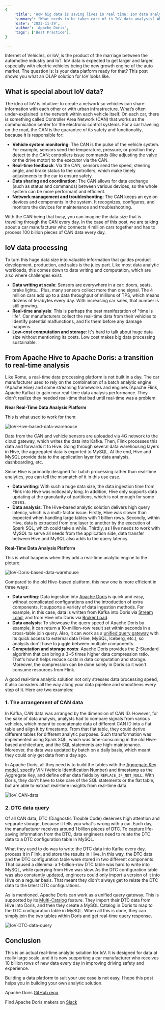 ```yaml
---
{
    'title': 'How big data is saving lives in real time: IoV data analytics helps prevent accidents',
    'summary': "What needs to be taken care of in IoV data analysis? What's the difference between a near real-time analytic data platform and an actual real-time analytic data platform?",
    'date': '2023-11-29',
    'author': 'Apache Doris',
    'tags': ['Best Practice'],
}

---
```


<!-- 
Licensed to the Apache Software Foundation (ASF) under one
or more contributor license agreements.  See the NOTICE file
distributed with this work for additional information
regarding copyright ownership.  The ASF licenses this file
to you under the Apache License, Version 2.0 (the
"License"); you may not use this file except in compliance
with the License.  You may obtain a copy of the License at

  http://www.apache.org/licenses/LICENSE-2.0

Unless required by applicable law or agreed to in writing,
software distributed under the License is distributed on an
"AS IS" BASIS, WITHOUT WARRANTIES OR CONDITIONS OF ANY
KIND, either express or implied.  See the License for the
specific language governing permissions and limitations
under the License.
-->

Internet of Vehicles, or IoV, is the product of the marriage between the automotive industry and IoT. IoV data is expected to get larger and larger, especially with electric vehicles being the new growth engine of the auto market. The question is: Is your data platform ready for that? This post shows you what an OLAP solution for IoV looks like.

## What is special about IoV data?

The idea of IoV is intuitive: to create a network so vehicles can share information with each other or with urban infrastructure. What‘s often under-explained is the network within each vehicle itself. On each car, there is something called Controller Area Network (CAN) that works as the communication center for the electronic control systems. For a car traveling on the road, the CAN is the guarantee of its safety and functionality, because it is responsible for:

- **Vehicle system monitoring**: The CAN is the pulse of the vehicle system. For example, sensors send the temperature, pressure, or position they detect to the CAN; controllers issue commands (like adjusting the valve or the drive motor) to the executor via the CAN. 
- **Real-time feedback**: Via the CAN, sensors send the speed, steering angle, and brake status to the controllers, which make timely adjustments to the car to ensure safety. 
- **Data sharing and coordination**: The CAN allows for data exchange (such as status and commands) between various devices, so the whole system can be more performant and efficient.
- **Network management and troubleshooting**: The CAN keeps an eye on devices and components in the system. It recognizes, configures, and monitors the devices for maintenance and troubleshooting.

With the CAN being that busy, you can imagine the data size that is traveling through the CAN every day. In the case of this post, we are talking about a car manufacturer who connects 4 million cars together and has to process 100 billion pieces of CAN data every day. 

## IoV data processing

To turn this huge data size into valuable information that guides product development, production, and sales is the juicy part. Like most data analytic workloads, this comes down to data writing and computation, which are also where challenges exist:

- **Data writing at scale**: Sensors are everywhere in a car: doors, seats, brake lights... Plus, many sensors collect more than one signal. The 4 million cars add up to a data throughput of millions of TPS, which means dozens of terabytes every day. With increasing car sales, that number is still growing. 
- **Real-time analysis**: This is perhaps the best manifestation of "time is life". Car manufacturers collect the real-time data from their vehicles to identify potential malfunctions, and fix them before any damage happens.
- **Low-cost computation and storage**: It's hard to talk about huge data size without mentioning its costs. Low cost makes big data processing sustainable.

## From Apache Hive to Apache Doris: a transition to real-time analysis

Like Rome, a real-time data processing platform is not built in a day. The car manufacturer used to rely on the combination of a batch analytic engine (Apache Hive) and some streaming frameworks and engines (Apache Flink, Apache Kafka) to gain near real-time data analysis performance. They didn't realize they needed real-time that bad until real-time was a problem.

**Near Real-Time Data Analysis Platform**

This is what used to work for them:

![IoV-Hive-based-data-warehouse](../static/images/IoV-Hive-based-data-warehouse.png)

Data from the CAN and vehicle sensors are uploaded via 4G network to the cloud gateway, which writes the data into Kafka. Then, Flink processes this data and forwards it to Hive. Going through several data warehousing layers in Hive, the aggregated data is exported to MySQL. At the end, Hive and MySQL provide data to the application layer for data analysis, dashboarding, etc.

Since Hive is primarily designed for batch processing rather than real-time analytics, you can tell the mismatch of it in this use case.

- **Data writing**: With such a huge data size, the data ingestion time from Flink into Hive was noticeably long. In addition, Hive only supports data updating at the granularity of partitions, which is not enough for some cases.
- **Data analysis**: The Hive-based analytic solution delivers high query latency, which is a multi-factor issue. Firstly, Hive was slower than expected when handling large tables with 1 billion rows. Secondly, within Hive, data is extracted from one layer to another by the execution of Spark SQL, which could take a while. Thirdly, as Hive needs to work with MySQL to serve all needs from the application side, data transfer between Hive and MySQL also adds to the query latency. 

**Real-Time Data Analysis Platform**

This is what happens when they add a real-time analytic engine to the picture:

![IoV-Doris-based-data-warehouse](../static/images/IoV-Doris-based-data-warehouse.png)

Compared to the old Hive-based platform, this new one is more efficient in three ways:

- **Data writing**: Data ingestion into [Apache Doris](https://doris.apache.org/) is quick and easy, without complicated configurations and the introduction of extra components. It supports a variety of data ingestion methods. For example, in this case, data is written from Kafka into Doris via [Stream Load](https://doris.apache.org/docs/data-operate/import/import-way/stream-load-manual), and from Hive into Doris via [Broker Load](https://doris.apache.org/docs/data-operate/import/import-way/broker-load-manual). 
- **Data analysis**: To showcase the query speed of Apache Doris by example, it can return a 10-million-row result set within seconds in a cross-table join query. Also, it can work as a [unified query gateway](https://doris.apache.org/docs/lakehouse/multi-catalog/) with its quick access to external data (Hive, MySQL, Iceberg, etc.), so analysts don't have to juggle between multiple components.
- **Computation and storage costs**: Apache Doris provides the Z-Standard algorithm that can bring a 3~5 times higher data compression ratio. That's how it helps reduce costs in data computation and storage. Moreover, the compression can be done solely in Doris so it won't consume resources from Flink.

A good real-time analytic solution not only stresses data processing speed, it also considers all the way along your data pipeline and smoothens every step of it. Here are two examples:

### 1. The arrangement of CAN data

In Kafka, CAN data was arranged by the dimension of CAN ID. However, for the sake of data analysis, analysts had to compare signals from various vehicles, which meant to concatenate data of different CAN ID into a flat table and align it by timestamp. From that flat table, they could derive different tables for different analytic purposes. Such transformation was implemented using Spark SQL, which was time-consuming in the old Hive-based architecture, and the SQL statements are high-maintenance. Moreover, the data was updated by batch on a daily basis, which meant they could only get data from a day ago. 

In Apache Doris, all they need is to build the tables with the [Aggregate Key model](https://doris.apache.org/docs/data-table/data-model#aggregate-model), specify VIN (Vehicle Identification Number) and timestamp as the Aggregate Key, and define other data fields by `REPLACE_IF_NOT_NULL`. With Doris, they don't have to take care of the SQL statements or the flat table, but are able to extract real-time insights from real-time data.

![IoV-CAN-data](../static/images/IoV-CAN-data.jpeg)

### 2. DTC data query

Of all CAN data, DTC (Diagnostic Trouble Code) deserves high attention and separate storage, because it tells you what's wrong with a car. Each day, the manufacturer receives around 1 billion pieces of DTC. To capture life-saving information from the DTC, data engineers need to relate the DTC data to a DTC configuration table in MySQL.

What they used to do was to write the DTC data into Kafka every day, process it in Flink, and store the results in Hive. In this way, the DTC data and the DTC configuration table were stored in two different components. That caused a dilemma: a 1-billion-row DTC table was hard to write into MySQL, while querying from Hive was slow. As the DTC configuration table was also constantly updated, engineers could only import a version of it into Hive on a regular basis. That meant they didn't always get to relate the DTC data to the latest DTC configurations. 

As is mentioned, Apache Doris can work as a unified query gateway. This is supported by its [Multi-Catalog](https://doris.apache.org/docs/lakehouse/multi-catalog/) feature. They import their DTC data from Hive into Doris, and then they create a MySQL Catalog in Doris to map to the DTC configuration table in MySQL. When all this is done, they can simply join the two tables within Doris and get real-time query response.

![IoV-DTC-data-query](../static/images/IoV-DTC-data-query.png)

## Conclusion

This is an actual real-time analytic solution for IoV. It is designed for data at really large scale, and it is now supporting a car manufacturer who receives 10 billion rows of new data every day in improving driving safety and experience.

Building a data platform to suit your use case is not easy, I hope this post helps you in building your own analytic solution.



Apache Doris [GitHub repo](https://github.com/apache/doris)

Find Apache Doris makers on [Slack](https://join.slack.com/t/apachedoriscommunity/shared_invite/zt-1t3wfymur-0soNPATWQ~gbU8xutFOLog)

